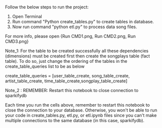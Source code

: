 Follow the below steps to run the project:

1. Open Terminal
2. Run command "Python create_tables.py" to create tables in database.
3. Now run command "python etl.py" to process data song files.

For more info, please open {Run CMD1.png, Run CMD2.png, Run CMD3.png}

Note_1: For the table to be created successfully all these dependencies (dimensions) must be created first then create the songplays table (fact table). To do so, just change the ordering of the tables in the create_table_queries list to be as below

create_table_queries = [user_table_create, song_table_create, artist_table_create, time_table_create,songplay_table_create]

Note_2 : REMEMBER: Restart this notebook to close connection to sparkifydb

Each time you run the cells above, remember to restart this notebook to close the connection to your database. Otherwise, you won't be able to run your code in create_tables.py, etl.py, or etl.ipynb files since you can't make multiple connections to the same database (in this case, sparkifydb).
